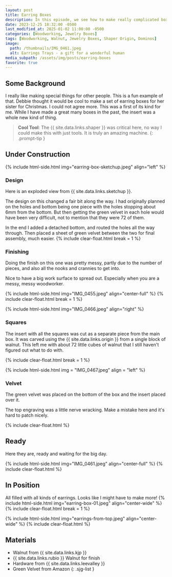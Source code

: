 ```yaml
---
layout: post
title: Earring Boxes
description: In this episode, we see how to make really complicated boxes.  In this case a Christmas gift for someone special
date: 2023-12-25 18:32:00 -0500
last_modified_at: 2025-01-02 11:00:00 -0500
categories: [Woodworking, Jewelry Boxes]
tags: [Woodworking, Walnut, Jewelry Boxes, Shaper Origin, Dominos]
image:
  path: /thumbnails/IMG_0461.jpeg
  alt: Earrings Trays - a gift for a wonderful human
media_subpath: /assets/img/posts/earring-boxes
favorite: true
---
```

## Some Background

I really like making special things for other people. This is a fun example of that. Debbie thought it would be cool to make a set of earring boxes for her sister for Christmas. I could not agree more. This was a first of its kind for me. While I have made a great many boxes in the past, the insert was a whole new kind of thing.

> **Cool Tool**: The {{ site.data.links.shaper }} was critical here, no way I could make this with just tools. It is truly an amazing machine.
{: .prompt-tip }

## Under Construction

{% include html-side.html img="earring-box-sketchup.jpeg" align="left" %}
### Design
Here is an exploded view from {{ site.data.links.sketchup }}.

The design on this changed a fair bit along the way.  I had originally planned on the holes and bottom being one piece with the holes stopping about 6mm from the bottom.  But then getting the green velvet in each hole would have been very difficult, not to mention that they were 72 of them.  

In the end I added a detached bottom, and routed the holes all the way through.  Then placed a sheet of green velvet between the two for final assembly, much easier.
{% include clear-float.html break = 1 %}

### Finishing
Doing the finish on this one was pretty messy, partly due to the number of pieces, and also all the nooks and crannies to get into.

Nice to have a big work surface to spread out. Especially when you are a messy, messy woodworker.

{% include html-side.html img="IMG_0455.jpeg" align="center-full" %}
{% include clear-float.html break = 1 %}

{% include html-side.html img="IMG_0466.jpeg" align="right" %}

### Squares

The insert with all the squares was cut as a separate piece from the main box. It was carved using the {{ site.data.links.origin }} from a single block of walnut. This left me with about 72 little cubes of walnut that I still haven't figured out what to do with.

{% include clear-float.html break = 1 %}

{% include html-side.html img = "IMG_0467.jpeg" align = "left" %}

### Velvet

The green velvet was placed on the bottom of the box and the insert placed over it.

The top engraving was a little nerve wracking. Make a mistake here and it's hard to patch nicely.

{% include clear-float.html %}

## Ready

Here they are, ready and waiting for the big day.

{% include html-side.html img="IMG_0461.jpeg" align="center-full" %}
{% include clear-float.html %}

## In Position

All filled with all kinds of earrings. Looks like I might have to make more!
{% include html-side.html img="earring-box-01.jpeg" align="center-wide" %}
{% include clear-float.html break = 1 %}

{% include html-side.html img="earrings-from-top.jpeg" align="center-wide" %}
{% include clear-float.html %}

## Materials

- Walnut from {{ site.data.links.kjp }}
- {{ site.data.links.rubio }} Walnut for finish
- Hardware from {{ site.data.links.leevalley }}
- Green Velvet from Amazon
{: .sjg-list }
